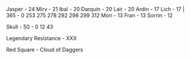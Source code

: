 Jasper - 24
Mirv - 21
Ibal - 20
Darquin - 20
Lair - 20
Ardin - 17
Lich - 17 | 365 - 0 253 275 278 292 298 299 312
Mori - 13
Fran - 13
Sorrin - 12


Skull - 50 - 0 12 43

Legendary Resistance - XXX

Red Square - Cloud of Daggers
